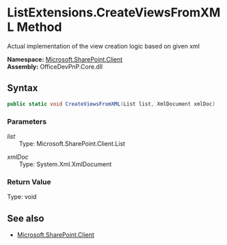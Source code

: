 # ListExtensions.CreateViewsFromXML Method  
Actual implementation of the view creation logic based on given xml  

**Namespace:** [Microsoft.SharePoint.Client](Microsoft.SharePoint.Client.md)  
**Assembly:** OfficeDevPnP.Core.dll  
## Syntax
```C#
public static void CreateViewsFromXML(List list, XmlDocument xmlDoc)
```
### Parameters
*list*  
&emsp;&emsp;Type: Microsoft.SharePoint.Client.List  

*xmlDoc*  
&emsp;&emsp;Type: System.Xml.XmlDocument  

### Return Value
Type: void  

## See also
- [Microsoft.SharePoint.Client](Microsoft.SharePoint.Client.md)
